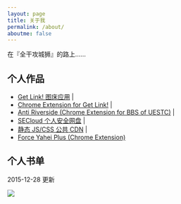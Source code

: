 ```yaml
---
layout: page
title: 关于我
permalink: /about/
aboutme: false
---
```


在『全干攻城狮』的路上……
<a class="fa fa-github" href="https://github.com/int64ago" target="_blank"></a> <a class="fa fa-envelope" href="mailto:i@int64ago.org"></a>


个人作品
---

- <a href="https://get-link.xyz/" target="_blank">Get Link! 图床应用</a> | <a href="https://github.com/int64ago/getlink" target="_blank" title="源码"><i class="fa fa-external-link-square"></i></a>
- <a href="https://goo.gl/S7YxOS" target="_blank">Chrome Extension for Get Link!</a> | <a href="https://github.com/int64ago/getlink-extension" target="_blank" title="源码"><i class="fa fa-external-link-square"></i></a>
- <a href="https://goo.gl/hDNliA" target="_blank">Anti Riverside (Chrome Extension for BBS of UESTC)</a> | <a href="https://github.com/int64ago/AntiRiverside" target="_blank" title="源码"><i class="fa fa-external-link-square"></i></a>
- <a href="http://secloud.xyz/" target="_blank">SECloud 个人安全网盘</a> | <a href="https://github.com/int64ago/secloud" target="_blank" title="源码"><i class="fa fa-external-link-square"></i></a>
- <a href="http://cdn.int64ago.org/" target="_blank">静态 JS/CSS 公共 CDN</a> | <a href="https://github.com/int64ago/cdn" target="_blank" title="源码"><i class="fa fa-external-link-square"></i></a>
- <a href="https://goo.gl/Nixn8c" target="_blank">Force Yahei Plus (Chrome Extension)</a>

个人书单
---

2015-12-28 更新

![](https://dn-getlink.qbox.me/22m7gwlv7vi.png)
